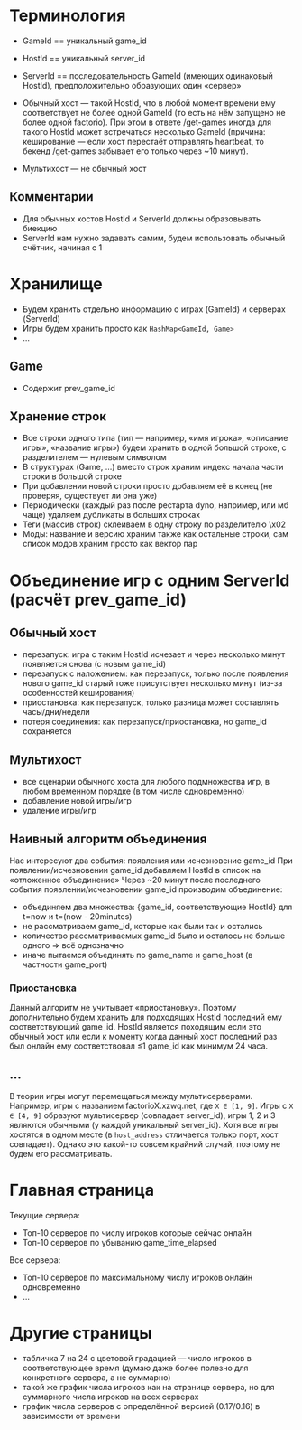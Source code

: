 # Терминология
* GameId == уникальный game_id
* HostId == уникальный server_id
* ServerId == последовательность GameId (имеющих одинаковый HostId), предположительно образующих один «сервер»

* Обычный хост — такой HostId, что в любой момент времени ему соответствует не более одной GameId (то есть на нём запущено не более одной factorio). При этом в ответе /get-games иногда для такого HostId может встречаться несколько GameId (причина: кеширование — если хост перестаёт отправлять heartbeat, то бекенд /get-games забывает его только через ~10 минут).
* Мультихост — не обычный хост

## Комментарии
* Для обычных хостов HostId и ServerId должны образовывать биекцию
* ServerId нам нужно задавать самим, будем использовать обычный счётчик, начиная с 1

# Хранилище
* Будем хранить отдельно информацию о играх (GameId) и серверах (ServerId)
* Игры будем хранить просто как `HashMap<GameId, Game>`
* ...

## Game
* Содержит prev_game_id

## Хранение строк
* Все строки одного типа (тип — например, «имя игрока», «описание игры», «название игры») будем хранить в одной большой строке, с разделителем — нулевым символом
* В структурах (Game, ...) вместо строк храним индекс начала части строки в большой строке
* При добавлении новой строки просто добавляем её в конец (не проверяя, существует ли она уже)
* Периодически (каждый раз после рестарта dyno, например, или мб чаще) удаляем дубликаты в больших строках
* Теги (массив строк) склеиваем в одну строку по разделителю \x02
* Моды: название и версию храним также как остальные строки, сам список модов храним просто как вектор пар

# Объединение игр с одним ServerId (расчёт prev_game_id)
## Обычный хост
* перезапуск: игра с таким HostId исчезает и через несколько минут появляется снова (с новым game_id)
* перезапуск с наложением: как перезапуск, только после появления нового game_id старый тоже присутствует несколько минут (из-за особенностей кеширования)
* приостановка: как перезапуск, только разница может составлять часы/дни/недели
* потеря соединения: как перезапуск/приостановка, но game_id сохраняется

## Мультихост
* все сценарии обычного хоста для любого подмножества игр, в любом временном порядке (в том числе одновременно)
* добавление новой игры/игр
* удаление игры/игр

## Наивный алгоритм объединения
Нас интересуют два события: появления или исчезновение game_id
При появлении/исчезновении game_id добавляем HostId в список на «отложенное объединение»
Через ~20 минут после последнего события появлении/исчезновении game_id производим объединение:
* объединяем два множества: {game_id, соответствующие HostId} для t=now и t=(now - 20minutes)
* не рассматриваем game_id, которые как были так и остались
* количество рассматриваемых game_id было и осталось не больше одного ⇒ всё однозначно
* иначе пытаемся объединять по game_name и game_host (в частности game_port)

### Приостановка
Данный алгоритм не учитывает «приостановку». Поэтому дополнительно будем хранить для подходящих HostId последний ему соответствующий game_id. HostId является походящим если это обычный хост или если к моменту когда данный хост последний раз был онлайн ему соответствовал ≤1 game_id как минимум 24 часа.

## ...
В теории игры могут перемещаться между мультисерверами. Например, игры с названием factorioX.xzwq.net, где `X ∈ [1, 9]`. Игры с `X ∈ [4, 9]` образуют мультисервер (совпадает server_id), игры 1, 2 и 3 являются обычными (у каждой уникальный server_id). Хотя все игры хостятся в одном месте (в `host_address` отличается только порт, хост совпадает). Однако это какой-то совсем крайний случай, поэтому не будем его рассматривать.

# Главная страница
Текущие сервера:
* Топ-10 серверов по числу игроков которые сейчас онлайн
* Топ-10 серверов по убыванию game_time_elapsed

Все сервера:
* Топ-10 серверов по максимальному числу игроков онлайн одновременно
* ...

# Другие страницы
* табличка 7 на 24 с цветовой градацией — число игроков в соответствующее время
    (думаю даже более полезно для конкретного сервера, а не суммарно)
* такой же график числа игроков как на странице сервера, но для суммарного числа игроков на всех серверах
* график числа серверов с определённой версией (0.17/0.16) в зависимости от времени

